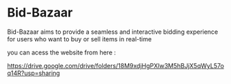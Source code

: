 # Bid-Bazaar
Bid-Bazaar aims to provide a seamless and interactive bidding experience for users who want to buy or sell items in real-time

you can acess the website from here : 

https://drive.google.com/drive/folders/18M9xdjHgPXlw3M5hBJjX5qWyL57oq14R?usp=sharing
